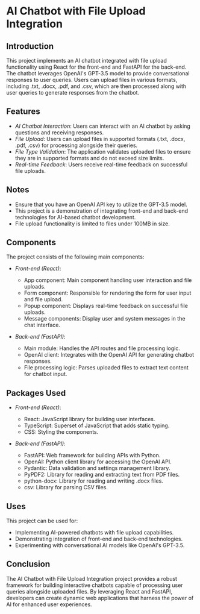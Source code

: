 # AI Chatbot with File Upload Integration

## Introduction

This project implements an AI chatbot integrated with file upload functionality using React for the front-end and FastAPI for the back-end. The chatbot leverages OpenAI's GPT-3.5 model to provide conversational responses to user queries. Users can upload files in various formats, including .txt, .docx, .pdf, and .csv, which are then processed along with user queries to generate responses from the chatbot.

## Features

- *AI Chatbot Interaction*: Users can interact with an AI chatbot by asking questions and receiving responses.
- *File Upload*: Users can upload files in supported formats (.txt, .docx, .pdf, .csv) for processing alongside their queries.
- *File Type Validation*: The application validates uploaded files to ensure they are in supported formats and do not exceed size limits.
- *Real-time Feedback*: Users receive real-time feedback on successful file uploads.

## Notes

- Ensure that you have an OpenAI API key to utilize the GPT-3.5 model.
- This project is a demonstration of integrating front-end and back-end technologies for AI-based chatbot development.
- File upload functionality is limited to files under 100MB in size.

## Components

The project consists of the following main components:

- *Front-end (React)*:
  - App component: Main component handling user interaction and file uploads.
  - Form component: Responsible for rendering the form for user input and file upload.
  - Popup component: Displays real-time feedback on successful file uploads.
  - Message components: Display user and system messages in the chat interface.

- *Back-end (FastAPI)*:
  - Main module: Handles the API routes and file processing logic.
  - OpenAI client: Integrates with the OpenAI API for generating chatbot responses.
  - File processing logic: Parses uploaded files to extract text content for chatbot input.

## Packages Used

- *Front-end (React)*:
  - React: JavaScript library for building user interfaces.
  - TypeScript: Superset of JavaScript that adds static typing.
  - CSS: Styling the components.
  
- *Back-end (FastAPI)*:
  - FastAPI: Web framework for building APIs with Python.
  - OpenAI: Python client library for accessing the OpenAI API.
  - Pydantic: Data validation and settings management library.
  - PyPDF2: Library for reading and extracting text from PDF files.
  - python-docx: Library for reading and writing .docx files.
  - csv: Library for parsing CSV files.

## Uses

This project can be used for:

- Implementing AI-powered chatbots with file upload capabilities.
- Demonstrating integration of front-end and back-end technologies.
- Experimenting with conversational AI models like OpenAI's GPT-3.5.

## Conclusion

The AI Chatbot with File Upload Integration project provides a robust framework for building interactive chatbots capable of processing user queries alongside uploaded files. By leveraging React and FastAPI, developers can create dynamic web applications that harness the power of AI for enhanced user experiences.